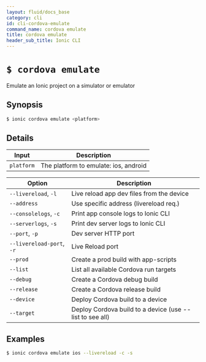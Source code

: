 ```yaml
---
layout: fluid/docs_base
category: cli
id: cli-cordova-emulate
command_name: cordova emulate
title: cordova emulate
header_sub_title: Ionic CLI
---
```


# `$ cordova emulate`

Emulate an Ionic project on a simulator or emulator
## Synopsis

```bash
$ ionic cordova emulate <platform>
```
  
## Details


Input | Description
----- | ----------
`platform` | The platform to emulate: ios, android


Option | Description
------ | ----------
`--livereload`, `-l` | Live reload app dev files from the device
`--address` | Use specific address (livereload req.)
`--consolelogs`, `-c` | Print app console logs to Ionic CLI
`--serverlogs`, `-s` | Print dev server logs to Ionic CLI
`--port`, `-p` | Dev server HTTP port
`--livereload-port`, `-r` | Live Reload port
`--prod` | Create a prod build with app-scripts
`--list` | List all available Cordova run targets
`--debug` | Create a Cordova debug build
`--release` | Create a Cordova release build
`--device` | Deploy Cordova build to a device
`--target` | Deploy Cordova build to a device (use --list to see all)

## Examples

```bash
$ ionic cordova emulate ios --livereload -c -s
```
